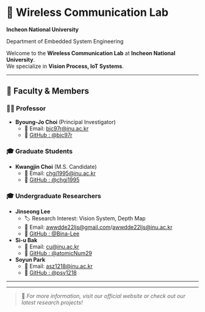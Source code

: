 # 🏫 Wireless Communication Lab
**Incheon National University**

Department of Embedded System Engineering

Welcome to the **Wireless Communication Lab** at **Incheon National University**.  
We specialize in **Vision Process, IoT Systems**.

---

## 📌 Faculty & Members

### 👨‍🏫 Professor
- **Byoung-Jo Choi** (Principal Investigator)
  - 📧 Email: bjc97r@inu.ac.kr
  - 🔗 [GitHub : @bjc97r](@bjc97r)

<!--
### 🎓 Graduate Students
- **[Student Full Name]** (M.S./Ph.D. Candidate)  
  - 🏷️ Research Focus: [e.g., Computer Vision, Robotics]  
  - 📧 Email: [email@example.com]  
  - 🔗 [Google Scholar](#) | [LinkedIn](#) | [GitHub](#)

- **[Student Full Name]** (M.S./Ph.D. Candidate)  
  - 🏷️ Research Focus: [e.g., Embedded Systems, Edge Computing]  
  - 📧 Email: [email@example.com]  
  - 🔗 [Google Scholar](#) | [LinkedIn](#) | [GitHub](#)
  -->

### 🎓 Graduate Students
- **Kwangjin Choi** (M.S. Candidate)  
  <!-- - 🏷️ Research Focus: [e.g., Embedded Systems, Edge Computing]  -->
  - 📧 Email: chgj1995@inu.ac.kr
  - 🔗 [GitHub : @chgj1995](@chgj1995)

### 🎓 Undergraduate Researchers
- **Jinseong Lee**  
  - 🏷️ Research Interest: Vision System, Depth Map
  - 📧 Email: awwdde22ljs@gmail.com/awwdde22ljs@inu.ac.kr
  - 🔗 [GitHub : @Bina-Lee](@Bina-Lee)
- **Si-u Bak**  
  <!-- - 🏷️ Research Interest: -->
  - 📧 Email: cu@inu.ac.kr
  - 🔗 [GitHub : @atomicNum29](@atomicNum29)
- **Soyun Park**  
  <!-- - 🏷️ Research Interest: -->
  - 📧 Email: asz1218@inu.ac.kr
  - 🔗 [GitHub : @psy1218](@psy1218)
    
---

<!--
## 🏛 Research Areas
- ✅ **[Research Topic 1]**: Brief description.
- ✅ **[Research Topic 2]**: Brief description.
- ✅ **[Research Topic 3]**: Brief description.

## 📢 Contact Us
📍 **Location:** [University Address]  
✉️ **Email:** [lab.email@example.com]  
🌐 **Website:** [Lab Website](#)  
-->
---

> 📌 *For more information, visit our official website or check out our latest research projects!*

<!--
**Here are some ideas to get you started:**

🙋‍♀️ A short introduction - what is your organization all about?
🌈 Contribution guidelines - how can the community get involved?
👩‍💻 Useful resources - where can the community find your docs? Is there anything else the community should know?
🍿 Fun facts - what does your team eat for breakfast?
🧙 Remember, you can do mighty things with the power of [Markdown](https://docs.github.com/github/writing-on-github/getting-started-with-writing-and-formatting-on-github/basic-writing-and-formatting-syntax)
-->
